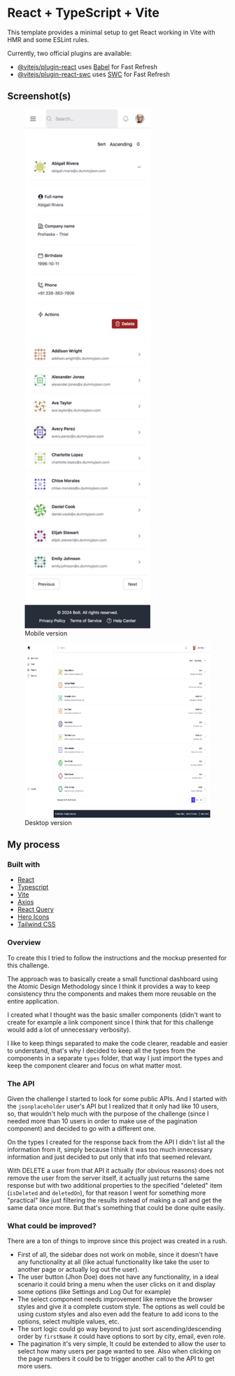 # React + TypeScript + Vite

This template provides a minimal setup to get React working in Vite with HMR and some ESLint rules.

Currently, two official plugins are available:

- [@vitejs/plugin-react](https://github.com/vitejs/vite-plugin-react/blob/main/packages/plugin-react/README.md) uses [Babel](https://babeljs.io/) for Fast Refresh
- [@vitejs/plugin-react-swc](https://github.com/vitejs/vite-plugin-react-swc) uses [SWC](https://swc.rs/) for Fast Refresh

## Screenshot(s)

<figure>
  <img src="./mobile.JPG" width="287" height="1186">
  <figcaption>Mobile version</figcaption>
</figure>

<figure>
  <img src="./desktop.png" width="619" height="399">
  <figcaption>Desktop version</figcaption>
</figure>

## My process

### Built with

- [React](https://react.dev/)
- [Typescript](https://www.typescriptlang.org/)
- [Vite](https://vite.dev/)
- [Axios](https://axios-http.com/docs/intro)
- [React Query](https://tanstack.com/query/v3)
- [Hero Icons](https://heroicons.com/)
- [Tailwind CSS](https://tailwindui.com/)

### Overview

To create this I tried to follow the instructions and the mockup presented for this challenge.

The approach was to basically create a small functional dashboard using the Atomic Design Methodology since I think it provides a way to keep consistency thru the components and makes them more reusable on the entire application.

I created what I thought was the basic smaller components (didn't want to create for example a link component since I think that for this challenge would add a lot of unnecessary verbosity).

I like to keep things separated to make the code clearer, readable and easier to understand, that's why I decided to keep all the types from the components in a separate `types` folder, that way I just import the types and keep the component clearer and focus on what matter most.

### The API

Given the challenge I started to look for some public APIs. And I started with the `jsonplaceholder` user's API but I realized that it only had like 10 users, so, that wouldn't help much with the purpose of the challenge (since I needed more than 10 users in order to make use of the pagination component) and decided to go with a different one.

On the types I created for the response back from the API I didn't list all the information from it, simply because I think it was too much innecessary information and just decided to put only that info that seemed relevant.

With DELETE a user from that API it actually (for obvious reasons) does not remove the user from the server itself, it actually just returns the same response but with two additional properties to the specified "deleted" item (`isDeleted` and `deletedOn`), for that reason I went for something more "practical" like just filtering the results instead of making a call and get the same data once more. But that's something that could be done quite easily.

### What could be improved?

There are a ton of things to improve since this project was created in a rush. 

- First of all, the sidebar does not work on mobile, since it doesn't have any functionality at all (like actual functionality like take the user to another page or actually log out the user).
- The user button (Jhon Doe) does not have any functionality, in a ideal scenario it could bring a menu when the user clicks on it and display some options (like Settings and Log Out for example)
- The select component needs improvement like remove the browser styles and give it a complete custom style. The options as well could be using custom styles and also even add the feature to add icons to the options, select multiple values, etc.
- The sort logic could go way beyond to just sort ascending/descending order by `firstName` it could have options to sort by city, email, even role.
- The pagination it's very simple, It could be extended to allow the user to select how many users per page wanted to see. Also when clicking on the page numbers it could be to trigger another call to the API to get more users.
